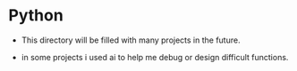 # Python

- This directory will be filled with many projects in the future.

- in some projects i used ai to help me debug or design difficult functions.
